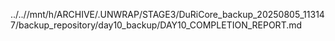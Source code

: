 ../..//mnt/h/ARCHIVE/.UNWRAP/STAGE3/DuRiCore_backup_20250805_113147/backup_repository/day10_backup/DAY10_COMPLETION_REPORT.md